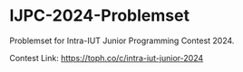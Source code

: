 # IJPC-2024-Problemset
Problemset for Intra-IUT Junior Programming Contest 2024.

Contest Link: https://toph.co/c/intra-iut-junior-2024
